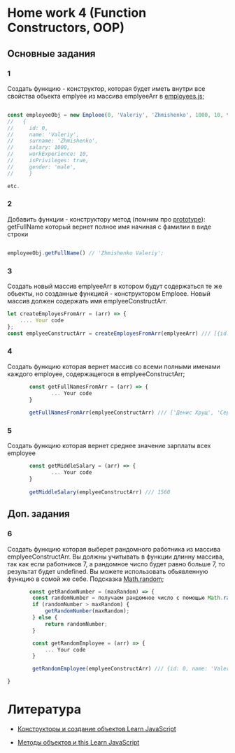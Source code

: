 # Home work 4 (Function Constructors, OOP)

## Основные задания

### 1

Создать функцию - конструктор, которая будет иметь внутри все свойства обьекта emplyee 
из массива emplyeeArr в [employees.js](https://github.com/Lobasya/HomeWorks/blob/master/HW4/employees.js);

```js

const employeeObj = new Emploee(0, 'Valeriy', 'Zhmishenko', 1000, 10, true, 'male');
//   {
//     id: 0,
//     name: 'Valeriy',
//     surname: 'Zhmishenko',
//     salary: 1000, 
//     workExperience: 10, 
//     isPrivileges: true, 
//     gender: 'male',
//     }

etc.
```

### 2
Добавить функции - конструктору метод (помним про [prototype](https://developer.mozilla.org/ru/docs/Web/JavaScript/Reference/Global_Objects/Object/prototype)):
getFullName который вернет полное имя начиная с фамилии в виде строки

```js

employeeObj.getFullName() // 'Zhmishenko Valeriy';

```

### 3
Создать новый массив emplyeeArr в котором будут содержаться те же обьекты, 
но созданные функцией - конструктором Emploee. Новый массив должен содержать имя emplyeeConstructArr.

```js
let createEmployesFromArr = (arr) => {
    .... Your code
};
const emplyeeConstructArr = createEmployesFromArr(emplyeeArr) /// [{id: 0, name: 'Valeriy', surname: 'Zhmishenko', salary: 1000,  workExperience: 10,  isPrivileges: true, gender:'male' }]

```

### 4
Создать функцию которая вернет массив со всеми полными именами каждого employee,
содержащегося в emplyeeConstructArr;

``` js
       const getFullNamesFromArr = (arr) => {
              ... Your code
       }
       
       getFullNamesFromArr(emplyeeConstructArr) /// ['Денис Хрущ', 'Сергей Войлов', ... ]
```

### 5

Создать функцию которая вернет среднее значение зарплаты всех employee

``` js
       const getMiddleSalary = (arr) => {
              ... Your code
       }
       
       getMiddleSalary(emplyeeConstructArr) /// 1560

```

## Доп. задания

### 6

Создать функцию которая выберет рандомного работника из массива emplyeeConstructArr. Вы должны учитывать в функции
длинну массива, так как если работников 7, а рандомное число будет равно больше 7, 
то результат будет undefined. Вы можете использовать обьявленную функцию в сомой же себе. 
Подсказка [Math.random](https://developer.mozilla.org/ru/docs/Web/JavaScript/Reference/Global_Objects/Math/random);

``` js
       const getRandomNumber = (maxRandom) => {
        const randomNumber = получаем рандомное число с помощью Math.random()
        if (randomNumber > maxRandom) {
            getRandomNumber(maxRandom);
        } else {
            return randomNumber;
        }

        const getRandomEmployee = (arr) => {
            ... Your code
        }

        getRandomEmployee(emplyeeConstructArr) /// {id: 0, name: 'Valeriy', surname: 'Zhmishenko', salary: 1000,  workExperience: 10,  isPrivileges: true, gender:'male' }

}
```

# Литература

* [Конструкторы и создание объектов Learn JavaScript](https://learn.javascript.ru/constructor-new)

* [Методы объектов и this Learn JavaScript](https://learn.javascript.ru/object-methods)


